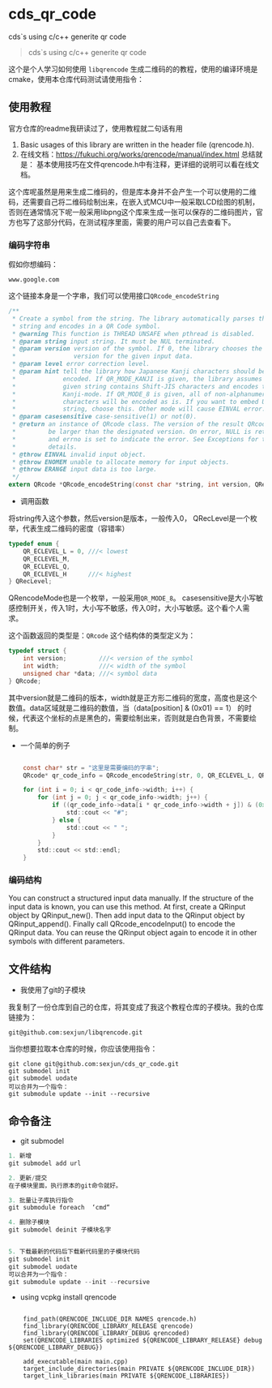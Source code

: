 # cds_qr_code
cds`s using c/c++ generite qr code

> cds`s using c/c++ generite qr code

这个是个人学习如何使用 `libqrencode` 生成二维码的的教程，使用的编译环境是cmake，使用本仓库代码测试请使用指令：

## 使用教程

官方仓库的readme我研读过了，使用教程就二句话有用
1. Basic usages of this library are written in the header file (qrencode.h).
2. 在线文档：https://fukuchi.org/works/qrencode/manual/index.html
总结就是：
基本使用技巧在文件qrencode.h中有注释，更详细的说明可以看在线文档。

这个库呢虽然是用来生成二维码的，但是库本身并不会产生一个可以使用的二维码，还需要自己将二维码绘制出来，在嵌入式MCU中一般采取LCD绘图的机制，否则在通常情况下呢一般采用libpng这个库来生成一张可以保存的二维码图片，官方也写了这部分代码，在测试程序里面，需要的用户可以自己去查看下。
### 编码字符串

假如你想编码：
```
www.google.com
```
这个链接本身是一个字串，我们可以使用接口`QRcode_encodeString`
```c
/**
 * Create a symbol from the string. The library automatically parses the input
 * string and encodes in a QR Code symbol.
 * @warning This function is THREAD UNSAFE when pthread is disabled.
 * @param string input string. It must be NUL terminated.
 * @param version version of the symbol. If 0, the library chooses the minimum
 *                version for the given input data.
 * @param level error correction level.
 * @param hint tell the library how Japanese Kanji characters should be
 *             encoded. If QR_MODE_KANJI is given, the library assumes that the
 *             given string contains Shift-JIS characters and encodes them in
 *             Kanji-mode. If QR_MODE_8 is given, all of non-alphanumerical
 *             characters will be encoded as is. If you want to embed UTF-8
 *             string, choose this. Other mode will cause EINVAL error.
 * @param casesensitive case-sensitive(1) or not(0).
 * @return an instance of QRcode class. The version of the result QRcode may
 *         be larger than the designated version. On error, NULL is returned,
 *         and errno is set to indicate the error. See Exceptions for the
 *         details.
 * @throw EINVAL invalid input object.
 * @throw ENOMEM unable to allocate memory for input objects.
 * @throw ERANGE input data is too large.
 */
extern QRcode *QRcode_encodeString(const char *string, int version, QRecLevel level, QRencodeMode hint, int casesensitive);
```
- 调用函数

将string传入这个参数，然后version是版本，一般传入0， QRecLevel是一个枚举，代表生成二维码的密度（容错率）
```c
typedef enum {
	QR_ECLEVEL_L = 0, ///< lowest
	QR_ECLEVEL_M,
	QR_ECLEVEL_Q,
	QR_ECLEVEL_H      ///< highest
} QRecLevel;
```
QRencodeMode也是一个枚举，一般采用`QR_MODE_8`。
casesensitive是大小写敏感控制开关，传入1时，大小写不敏感，传入0时，大小写敏感。这个看个人需求。

这个函数返回的类型是：`QRcode`
这个结构体的类型定义为：
```c
typedef struct {
	int version;         ///< version of the symbol
	int width;           ///< width of the symbol
	unsigned char *data; ///< symbol data
} QRcode;
```
其中version就是二维码的版本，width就是正方形二维码的宽度，高度也是这个数值。data区域就是二维码的数值，当（data[position] & (0x01) == 1）
的时候，代表这个坐标的点是黑色的，需要绘制出来，否则就是白色背景，不需要绘制。

- 一个简单的例子
```c

    const char* str = "这里是需要编码的字串";
    QRcode* qr_code_info = QRcode_encodeString(str, 0, QR_ECLEVEL_L, QR_MODE_8, 1);

    for (int i = 0; i < qr_code_info->width; i++) {
        for (int j = 0; j < qr_code_info->width; j++) {
            if ((qr_code_info->data[i * qr_code_info->width + j]) & (0x01)) {
                std::cout << "#";
            } else {
                std::cout << " ";
            }
        }
        std::cout << std::endl;
    }
```

### 编码结构
You can construct a structured input data manually. If the structure of the input data is known, you can use this method. At first, create a QRinput object by QRinput_new(). Then add input data to the QRinput object by QRinput_append(). Finally call QRcode_encodeInput() to encode the QRinput data. You can reuse the QRinput object again to encode it in other symbols with different parameters.


## 文件结构
- 我使用了git的子模块

我复制了一份仓库到自己的仓库，将其变成了我这个教程仓库的子模块。我的仓库链接为：
```git
git@github.com:sexjun/libqrencode.git
```
当你想要拉取本仓库的时候，你应该使用指令：

```git
git clone git@github.com:sexjun/cds_qr_code.git
git submodel init
git submodel uodate
可以合并为一个指令：
git submodule update --init --recursive
```

## 命令备注

- git submodel
```c
1. 新增
git submodel add url

2. 更新/提交
在子模块里面，执行原本的git命令就好。

3. 批量让子库执行指令
git submodule foreach  ‘cmd“

4. 删除子模块
git submodel deinit 子模块名字


5. 下载最新的代码后下载新代码里的子模块代码
git submodel init
git submodel uodate
可以合并为一个指令：
git submodule update --init --recursive


```

- using vcpkg install qrencode
```shell

    find_path(QRENCODE_INCLUDE_DIR NAMES qrencode.h)
    find_library(QRENCODE_LIBRARY_RELEASE qrencode)
    find_library(QRENCODE_LIBRARY_DEBUG qrencoded)
    set(QRENCODE_LIBRARIES optimized ${QRENCODE_LIBRARY_RELEASE} debug ${QRENCODE_LIBRARY_DEBUG})

    add_executable(main main.cpp)
    target_include_directories(main PRIVATE ${QRENCODE_INCLUDE_DIR})
    target_link_libraries(main PRIVATE ${QRENCODE_LIBRARIES})
```
